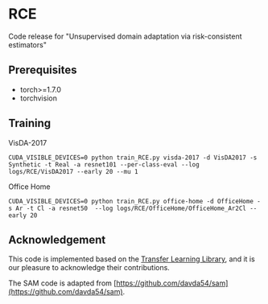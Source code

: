 # RCE
Code release for "Unsupervised domain adaptation via risk-consistent estimators" 

## Prerequisites
- torch>=1.7.0
- torchvision

## Training

VisDA-2017
```
CUDA_VISIBLE_DEVICES=0 python train_RCE.py visda-2017 -d VisDA2017 -s Synthetic -t Real -a resnet101 --per-class-eval --log logs/RCE/VisDA2017 --early 20 --mu 1
```

Office Home
```
CUDA_VISIBLE_DEVICES=0 python train_RCE.py office-home -d OfficeHome -s Ar -t Cl -a resnet50  --log logs/RCE/OfficeHome/OfficeHome_Ar2Cl --early 20
```


## Acknowledgement
This code is implemented based on the [Transfer Learning Library](https://github.com/thuml/Transfer-Learning-Library/), and it is our pleasure to acknowledge their contributions.

The SAM code is adapted from [https://github.com/davda54/sam](https://github.com/davda54/sam).

